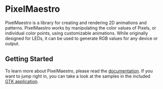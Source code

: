 # PixelMaestro
PixelMaestro is a library for creating and rendering 2D animations and patterns. PixelMaestro works by manipulating the color values of Pixels, or individual color points, using customizable animations. While originally designed for LEDs, it can be used to generate RGB values for any device or output.

## Getting Started
To learn more about PixelMaestro, please read the [documentation](docs/ReadMe.md). If you want to jump right in, you can take a look at the samples in the included [GTK application](gui).
